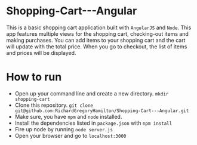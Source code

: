 # Shopping-Cart---Angular
This is a basic shopping cart application built with `AngularJS` and `Node`. This app features multiple views for the
shopping cart, checking-out items and making purchases. You can add items to your shopping cart and the cart will update
with the total price. When you go to checkout, the list of items and prices will be displayed.

# How to run
* Open up your command line and create a new directory. `mkdir shopping-cart`
* Clone this repository. `git clone git@github.com:RichardGregoryHamilton/Shopping-Cart---Angular.git`
* Make sure, you have `npm` and `node` installed.
* Install the dependencies listed in `package.json` with `npm install`
* Fire up node by running `node server.js`
* Open your browser and go to `localhost:3000`
